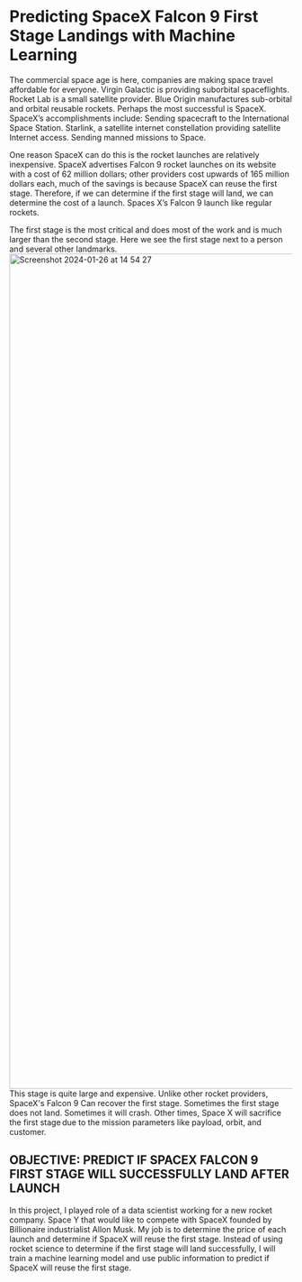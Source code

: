 # Predicting SpaceX Falcon 9 First Stage Landings with Machine Learning


The commercial space age is here, companies are making space travel affordable for everyone. Virgin Galactic is providing suborbital spaceflights. Rocket Lab is a small satellite provider. Blue Origin manufactures sub-orbital and orbital reusable rockets. Perhaps the most successful is SpaceX. SpaceX’s accomplishments include: Sending spacecraft to the International Space Station. Starlink, a satellite internet constellation providing satellite Internet access. Sending manned missions to Space. 

One reason SpaceX can do this is the rocket launches are relatively inexpensive. SpaceX advertises Falcon 9 rocket launches on its website with a cost of 62 million dollars; other providers cost upwards of 165 million dollars each, much of the savings is because SpaceX can reuse the first stage. Therefore, if we can determine if the first stage will land, we can determine the cost of a launch. Spaces X’s Falcon 9 launch like regular rockets. 

The first stage is the most critical and does most of the work and is much larger than the second stage. Here we see the first stage next to a person and several other landmarks.
<img width="1482" alt="Screenshot 2024-01-26 at 14 54 27" src="https://github.com/paul-jdfagan/SpaceX-IBM-Capstone/assets/151925043/79a3e7ed-3f6b-46e7-87b9-dcb378dfce8c">
This stage is quite large and expensive. Unlike other rocket providers, SpaceX's Falcon 9 Can recover the first stage. Sometimes the first stage does not land. Sometimes it will crash.  Other times, Space X will sacrifice the first stage due to the mission parameters like payload, orbit, and customer. 

## OBJECTIVE: PREDICT IF SPACEX FALCON 9 FIRST STAGE WILL SUCCESSFULLY LAND AFTER LAUNCH

In this project, I played role of a data scientist working for a new rocket company. Space Y that would like to compete with SpaceX founded by Billionaire industrialist Allon Musk. My job is to determine the price of each launch and determine if SpaceX will reuse the first stage. Instead of using rocket science to determine if the first stage will land successfully, I will train a machine learning model and use public information to predict if SpaceX will reuse the first stage.



